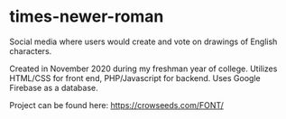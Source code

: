 # times-newer-roman
Social media where users would create and vote on drawings of English characters.

Created in November 2020 during my freshman year of college. Utilizes HTML/CSS for front end, PHP/Javascript for backend. Uses Google Firebase as a database.

Project can be found here: https://crowseeds.com/FONT/
